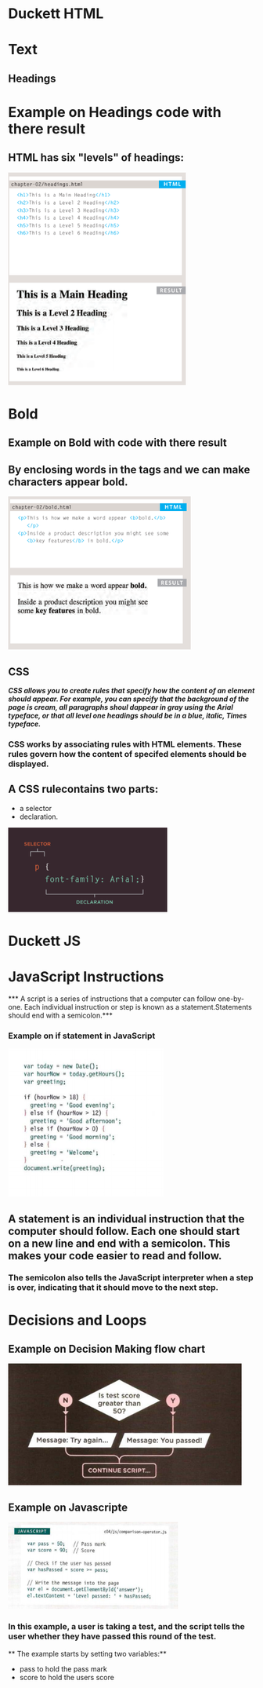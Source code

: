 # Duckett HTML 
# Text
## Headings

# Example on Headings code with there result
## HTML has six "levels" of headings:

![HTNMLStructure1 image](text.png)

# Bold

## Example on Bold with code with there result
## By enclosing words in the tags <b> and </b> we can make characters appear bold.

![HTNMLStructure2 image](bold.png)

## CSS
***CSS allows you to create rules that specify how the content of an element should appear. For example, you can specify that the background of the page is cream, all paragraphs shoul dappear in gray using the Arial typeface, or that all level one headings should be in a blue, italic, Times typeface.***
### CSS works by associating rules with HTML elements. These rules govern how the content of specifed elements should be displayed.
## A CSS rulecontains two parts:
- a selector 
-  declaration.

![HTNMLStructure2 image](cssstyle.png)




# Duckett JS
# JavaScript Instructions
*** A script is a series of instructions that a computer can follow one-by-one. Each individual instruction or step is known as a statement.Statements should end with a semicolon.***
### Example on if statement in JavaScript

![Javascriptexample image](javaclass2.png)

## A statement is an individual instruction that the computer should follow. Each one should start on a new line and end with a semicolon. This makes your code easier to read and follow.
### The semicolon also tells the JavaScript interpreter when a step is over, indicating that it should move to the next step.


# Decisions and Loops
## Example on Decision Making flow chart
![Javascriptexample2 image](dm.png)



## Example on Javascripte
![Javascriptexample3 image](example2.png)

### In this example, a user is taking a test, and the script tells the user whether they have passed this round of the test.
** The example starts by setting two variables:**

-  pass to hold the pass mark
-  score to hold the users score



